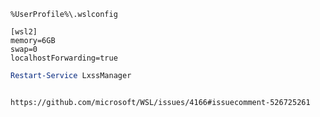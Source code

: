 `%UserProfile%\.wslconfig`

```
[wsl2]
memory=6GB
swap=0
localhostForwarding=true
```


```powershell
Restart-Service LxssManager
```
```

https://github.com/microsoft/WSL/issues/4166#issuecomment-526725261
